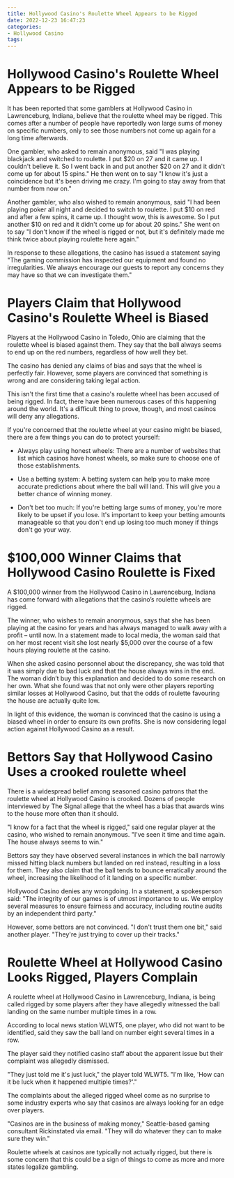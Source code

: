 ```yaml
---
title: Hollywood Casino's Roulette Wheel Appears to be Rigged
date: 2022-12-23 16:47:23
categories:
- Hollywood Casino
tags:
---
```



#  Hollywood Casino's Roulette Wheel Appears to be Rigged

It has been reported that some gamblers at Hollywood Casino in Lawrenceburg, Indiana, believe that the roulette wheel may be rigged.
This comes after a number of people have reportedly won large sums of money on specific numbers, only to see those numbers not come up again for a long time afterwards.

One gambler, who asked to remain anonymous, said "I was playing blackjack and switched to roulette. I put $20 on 27 and it came up. I couldn't believe it. So I went back in and put another $20 on 27 and it didn't come up for about 15 spins."
He then went on to say "I know it's just a coincidence but it's been driving me crazy. I'm going to stay away from that number from now on."

Another gambler, who also wished to remain anonymous, said "I had been playing poker all night and decided to switch to roulette. I put $10 on red and after a few spins, it came up. I thought wow, this is awesome. So I put another $10 on red and it didn't come up for about 20 spins."
She went on to say "I don't know if the wheel is rigged or not, but it's definitely made me think twice about playing roulette here again."

In response to these allegations, the casino has issued a statement saying "The gaming commission has inspected our equipment and found no irregularities. We always encourage our guests to report any concerns they may have so that we can investigate them."

#  Players Claim that Hollywood Casino's Roulette Wheel is Biased

Players at the Hollywood Casino in Toledo, Ohio are claiming that the roulette wheel is biased against them. They say that the ball always seems to end up on the red numbers, regardless of how well they bet.

The casino has denied any claims of bias and says that the wheel is perfectly fair. However, some players are convinced that something is wrong and are considering taking legal action.

This isn't the first time that a casino's roulette wheel has been accused of being rigged. In fact, there have been numerous cases of this happening around the world. It's a difficult thing to prove, though, and most casinos will deny any allegations.

If you're concerned that the roulette wheel at your casino might be biased, there are a few things you can do to protect yourself:

- Always play using honest wheels: There are a number of websites that list which casinos have honest wheels, so make sure to choose one of those establishments.

- Use a betting system: A betting system can help you to make more accurate predictions about where the ball will land. This will give you a better chance of winning money.

- Don't bet too much: If you're betting large sums of money, you're more likely to be upset if you lose. It's important to keep your betting amounts manageable so that you don't end up losing too much money if things don't go your way.

#  $100,000 Winner Claims that Hollywood Casino Roulette is Fixed

A $100,000 winner from the Hollywood Casino in Lawrenceburg, Indiana has come forward with allegations that the casino’s roulette wheels are rigged.

The winner, who wishes to remain anonymous, says that she has been playing at the casino for years and has always managed to walk away with a profit – until now. In a statement made to local media, the woman said that on her most recent visit she lost nearly $5,000 over the course of a few hours playing roulette at the casino.

When she asked casino personnel about the discrepancy, she was told that it was simply due to bad luck and that the house always wins in the end. The woman didn’t buy this explanation and decided to do some research on her own. What she found was that not only were other players reporting similar losses at Hollywood Casino, but that the odds of roulette favouring the house are actually quite low.

In light of this evidence, the woman is convinced that the casino is using a biased wheel in order to ensure its own profits. She is now considering legal action against Hollywood Casino as a result.

#  Bettors Say that Hollywood Casino Uses a crooked roulette wheel

There is a widespread belief among seasoned casino patrons that the roulette wheel at Hollywood Casino is crooked. Dozens of people interviewed by The Signal allege that the wheel has a bias that awards wins to the house more often than it should.

"I know for a fact that the wheel is rigged," said one regular player at the casino, who wished to remain anonymous. "I've seen it time and time again. The house always seems to win."

Bettors say they have observed several instances in which the ball narrowly missed hitting black numbers but landed on red instead, resulting in a loss for them. They also claim that the ball tends to bounce erratically around the wheel, increasing the likelihood of it landing on a specific number.

Hollywood Casino denies any wrongdoing. In a statement, a spokesperson said: "The integrity of our games is of utmost importance to us. We employ several measures to ensure fairness and accuracy, including routine audits by an independent third party."

However, some bettors are not convinced. "I don't trust them one bit," said another player. "They're just trying to cover up their tracks."

#  Roulette Wheel at Hollywood Casino Looks Rigged, Players Complain

A roulette wheel at Hollywood Casino in Lawrenceburg, Indiana, is being called rigged by some players after they have allegedly witnessed the ball landing on the same number multiple times in a row.

According to local news station WLWT5, one player, who did not want to be identified, said they saw the ball land on number eight several times in a row.

The player said they notified casino staff about the apparent issue but their complaint was allegedly dismissed.

"They just told me it's just luck," the player told WLWT5. "I'm like, 'How can it be luck when it happened multiple times?'."

The complaints about the alleged rigged wheel come as no surprise to some industry experts who say that casinos are always looking for an edge over players.

"Casinos are in the business of making money," Seattle-based gaming consultant Rickinstated via email. "They will do whatever they can to make sure they win."

Roulette wheels at casinos are typically not actually rigged, but there is some concern that this could be a sign of things to come as more and more states legalize gambling.